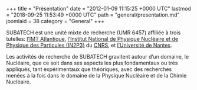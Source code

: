 +++
title = "Présentation"
date = "2012-01-09 11:15:25 +0000 UTC"
lastmod = "2018-09-25 11:53:49 +0000 UTC"
path = "general/presentation.md"
joomlaid = 38
category = "General"
+++
<p>SUBATECH est une unité mixte de recherche (UMR 6457) affiliée à trois tutelles: <a href="http://www.imt-atlantique.fr">l’IMT Atlantique</a>, <a href="http://www.in2p3.fr">l’Institut National de Physique Nucléaire et de Physique des Particules (IN2P3)</a> du <a href="http://www.cnrs.fr">CNRS</a>, et <a href="http://www.univ-nantes.fr">l’Université de Nantes</a>.</p>
<p>Les activités de recherche de SUBATECH gravitent autour d’un domaine, le Nucléaire, que ce soit dans ses aspects les plus fondamentaux ou très appliqués, tant expérimentaux que théoriques, avec des recherches menées à la fois dans le domaine de la Physique Nucléaire et de la Chimie Nucléaire.</p>
<p> </p>